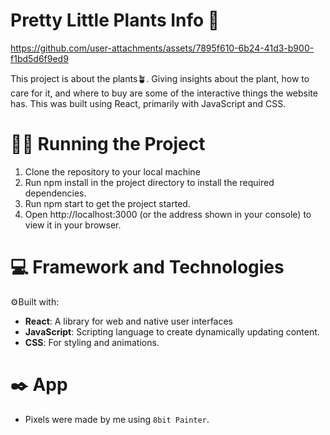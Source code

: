 # Pretty Little Plants Info 🪻
https://github.com/user-attachments/assets/7895f610-6b24-41d3-b900-f1bd5d6f9ed9

This project is about the plants🪴. Giving insights about the plant, how to care for it, and where to buy are some of the 
interactive things the website has. This was built using React, primarily with JavaScript and CSS.

# 🏃‍➡️ Running the Project
<ol>
  <li>Clone the repository to your local machine</li>
  <li>Run npm install in the project directory to install the required dependencies.</li>
  <li>Run npm start to get the project started.</li>
  <li>Open http://localhost:3000 (or the address shown in your console) to view it in your browser.</li>
</ol>

# 💻 Framework and Technologies
⚙️Built with:
<ul>
  <li><b>React</b>: A library for web and native user interfaces</li>
  <li><b>JavaScript</b>: Scripting language to create dynamically updating content.</li>
  <li><b>CSS</b>: For styling and animations.</li>
</ul>

# ✒️ App
- Pixels were made by me using ` 8bit Painter `.


